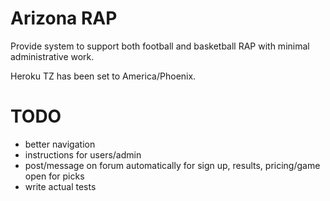 # Arizona RAP

Provide system to support both football and basketball RAP with minimal administrative work.

Heroku TZ has been set to America/Phoenix.

# TODO

* better navigation
* instructions for users/admin
* post/message on forum automatically for sign up, results, pricing/game open for picks
* write actual tests


